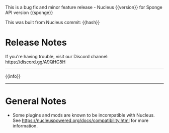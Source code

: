 This is a bug fix and minor feature release - Nucleus {{version}} for Sponge API version {{sponge}} 

This was built from Nucleus commit: {{hash}}

# Release Notes

If you're having trouble, visit our Discord channel: https://discord.gg/A9QHG5H

---

{{info}}

---

# General Notes

* Some plugins and mods are known to be incompatible with Nucleus. See https://nucleuspowered.org/docs/compatibility.html for more information. 
